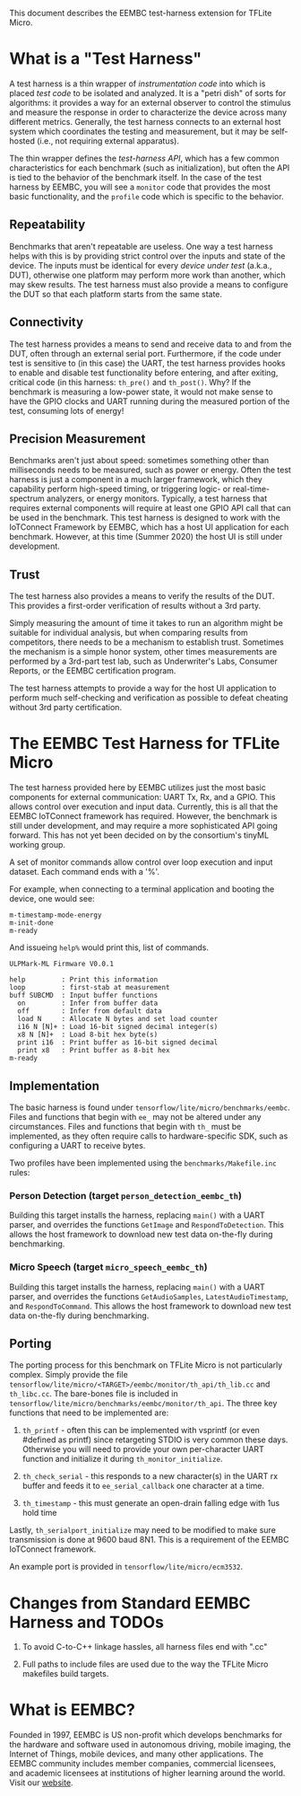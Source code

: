 This document describes the EEMBC test-harness extension for TFLite Micro.

# What is a "Test Harness"

A test harness is a thin wrapper of _instrumentation code_ into which is placed _test code_ to be isolated and analyzed. It is a "petri dish" of sorts for algorithms: it provides a way for an external observer to control the stimulus and measure the response in order to characterize the device across many different metrics. Generally, the test harness connects to an external host system which coordinates the testing and measurement, but it may be self-hosted (i.e., not requiring external apparatus).

The thin wrapper defines the _test-harness API_, which has a few common characteristics for each benchmark (such as initialization), but often the API is tied to the behavior of the benchmark itself. In the case of the test harness by EEMBC, you will see a `monitor` code that provides the most basic functionality, and the `profile` code which is specific to the behavior.

## Repeatability

Benchmarks that aren't repeatable are useless. One way a test harness helps with this is by providing strict control over the inputs and state of the device. The inputs must be identical for every _device under test_ (a.k.a., DUT), otherwise one platform may perform more work than another, which may skew results. The test harness must also provide a means to configure the DUT so that each platform starts from the same state.

## Connectivity

The test harness provides a means to send and receive data to and from the DUT, often through an external serial port. Furthermore, if the code under test is sensitive to (in this case) the UART, the test harness provides hooks to enable and disable test functionality before entering, and after exiting, critical code (in this harness: `th_pre()` and `th_post()`. Why? If the benchmark is measuring a low-power state, it would not make sense to have the GPIO clocks and UART running during the measured portion of the test, consuming lots of energy!

## Precision Measurement

Benchmarks aren't just about speed: sometimes something other than milliseconds needs to be measured, such as power or energy. Often the test harness is just a component in a much larger framework, which they capability perform high-speed timing, or triggering logic- or real-time-spectrum analyzers, or energy monitors. Typically, a test harness that requires external components will require at least one GPIO API call that can be used in the benchmark. This test harness is designed to work with the IoTConnect Framework by EEMBC, which has a host UI application for each benchmark. However, at this time (Summer 2020) the host UI is still under development.

## Trust

The test harness also provides a means to verify the results of the DUT. This provides a first-order verification of results without a 3rd party.

Simply measuring the amount of time it takes to run an algorithm might be suitable for individual analysis, but when comparing results from competitors, there needs to be a mechanism to establish trust. Sometimes the mechanism is a simple honor system, other times measurements are performed by a 3rd-part test lab, such as Underwriter's Labs, Consumer Reports, or the EEMBC certification program.

The test harness attempts to provide a way for the host UI application to perform much self-checking and verification as possible to defeat cheating without 3rd party certification.

# The EEMBC Test Harness for TFLite Micro

The test harness provided here by EEMBC utilizes just the most basic components for external communication: UART Tx, Rx, and a GPIO. This allows control over execution and input data. Currently, this is all that the EEMBC IoTConnect framework has required. However, the benchmark is still under development, and may require a more sophisticated API going forward. This has not yet been decided on by the consortium's tinyML working group.

A set of monitor commands allow control over loop execution and input dataset. Each command ends with a '%'.

For example, when connecting to a terminal application and booting the device, one would see:
~~~
m-timestamp-mode-energy
m-init-done
m-ready
~~~

And issueing `help%` would print this, list of commands.

~~~
ULPMark-ML Firmware V0.0.1

help         : Print this information
loop         : first-stab at measurement
buff SUBCMD  : Input buffer functions
  on         : Infer from buffer data
  off        : Infer from default data
  load N     : Allocate N bytes and set load counter
  i16 N [N]+ : Load 16-bit signed decimal integer(s)
  x8 N [N]+  : Load 8-bit hex byte(s)
  print i16  : Print buffer as 16-bit signed decimal
  print x8   : Print buffer as 8-bit hex
m-ready
~~~

## Implementation

The basic harness is found under `tensorflow/lite/micro/benchmarks/eembc`. Files and functions that begin with `ee_` may not be altered under any circumstances. Files and functions that begin with `th_` must be implemented, as they often require calls to hardware-specific SDK, such as configuring a UART to receive bytes.

Two profiles have been implemented using the `benchmarks/Makefile.inc` rules:

### Person Detection (target `person_detection_eembc_th`)

Building this target installs the harness, replacing `main()` with a UART parser, and overrides the functions `GetImage` and `RespondToDetection`. This allows the host framework to download new test data on-the-fly during benchmarking.

### Micro Speech (target `micro_speech_eembc_th`)

Building this target installs the harness, replacing `main()` with a UART parser, and overrides the functions `GetAudioSamples`, `LatestAudioTimestamp`, and `RespondToCommand`. This allows the host framework to download new test data on-the-fly during benchmarking.

## Porting

The porting process for this benchmark on TFLite Micro is not particularly complex. Simply provide the file `tensorflow/lite/micro/<TARGET>/eembc/monitor/th_api/th_lib.cc` and `th_libc.cc`. The bare-bones file is included in `tensorflow/lite/micro/benchmarks/eembc/monitor/th_api`. The three key functions that need to be implemented are:

1. `th_printf` - often this can be implemented with vsprintf (or even #defined as printf) since retargeting STDIO is very common these days. Otherwise you will need to provide your own per-character UART function and initialize it during `th_monitor_initialize`.

2. `th_check_serial` - this responds to a new character(s) in the UART rx buffer and feeds it to `ee_serial_callback` one character at a time.

3. `th_timestamp` - this must generate an open-drain falling edge with 1us hold time

Lastly, `th_serialport_initialize` may need to be modified to make sure transmission is done at 9600 baud 8N1. This is a requirement of the EEMBC IoTConnect framework.

An example port is provided in `tensorflow/lite/micro/ecm3532`.

# Changes from Standard EEMBC Harness and TODOs

1. To avoid C-to-C++ linkage hassles, all harness files end with ".cc"

2. Full paths to include files are used due to the way the TFLite Micro makefiles build targets.

# What is EEMBC?

Founded in 1997, EEMBC is US non-profit which develops  benchmarks for the hardware and software used in autonomous driving, mobile imaging, the Internet of Things, mobile devices, and many other applications. The EEMBC community includes member companies, commercial licensees, and academic licensees at institutions of higher learning around the world. Visit our [website](https://www.eembc.org).